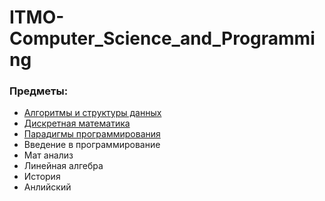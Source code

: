 # ITMO-Computer_Science_and_Programming

### Предметы:

- [Алгоритмы и структуры данных](https://github.com/Dkuriab/ITMO-Computer_Science_and_Programming/tree/main/Algorithms)
- [Дискретная математика](https://github.com/Dkuriab/ITMO-Computer_Science_and_Programming/tree/main/DiscreteMath)
- [Парадигмы программирования](https://github.com/Dkuriab/ITMO-Computer_Science_and_Programming/tree/main/ProgrammingParadigms)
- Введение в программирование
- Мат анализ
- Линейная алгебра
- История
- Анлийский
